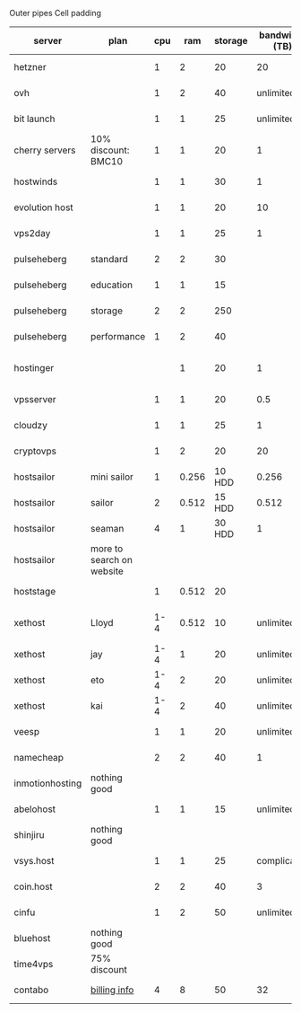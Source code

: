  Outer pipes Cell padding

| server          | plan                                                                                                           | cpu | ram   | storage | bandwidth (TB) | speed limit      | price (month)    | crypto | account balance | bank transfer | last update |
| --------------- | -------------------------------------------------------------------------------------------------------------- | --- | ----- | ------- | -------------- | ---------------- | ---------------- | ------ | --------------- | ------------- | ----------- |
| hetzner         |                                                                                                                | 1   | 2     | 20      | 20             |                  | 3.3              | no     | yes             | yes           | 2023-01-26  |
| ovh             |                                                                                                                | 1   | 2     | 40      | unlimited      | 250Mbps          | 7                | no     | no              |               | 2023-01-26  |
| bit launch      |                                                                                                                | 1   | 1     | 25      | unlimited      |                  |                  | yes    |                 |               | 2023-01-26  |
| cherry servers  | 10% discount: BMC10                                                                                            | 1   | 1     | 20      | 1              | 1Gbps            | 9.18             | yes    |                 |               | 2023-01-26  |
| hostwinds       |                                                                                                                | 1   | 1     | 30      | 1              |                  | 5                | yes    |                 |               | 2023-01-26  |
| evolution host  |                                                                                                                | 1   | 1     | 20      | 10             | 1Gbps            | 5                | yes    |                 |               | 2023-01-26  |
| vps2day         |                                                                                                                | 1   | 1     | 25      | 1              |                  | 5                | yes    |                 |               | 2023-01-26  |
| pulseheberg     | standard                                                                                                       | 2   | 2     | 30      |                | 250Mbps          | 4                | yes    | yes             | yes           | 2023-01-26  |
| pulseheberg     | education                                                                                                      | 1   | 1     | 15      |                | 100Mbps          | 15 per year      | yes    | yes             | yes           | 2023-01-26  |
| pulseheberg     | storage                                                                                                        | 2   | 2     | 250     |                | 250Mbps          | 6                | yes    | yes             | yes           | 2023-01-26  |
| pulseheberg     | performance                                                                                                    | 1   | 2     | 40      |                | 500Mbps          | 7                | yes    | yes             | yes           | 2023-01-26  |
| hostinger       |                                                                                                                |     | 1     | 20      | 1              |                  | 9 (48 per year)  | yes    |                 |               | 2023-01-26  |
| vpsserver       |                                                                                                                | 1   | 1     | 20      | 0.5            |                  | 6                | yes    |                 |               | 2023-01-26  |
| cloudzy         |                                                                                                                | 1   | 1     | 25      | 1              | 10Gbps           | 5                | yes    |                 |               | 2023-01-26  |
| cryptovps       |                                                                                                                | 1   | 2     | 20      | 20             |                  | 6.5              | yes    |                 |               | 2023-01-26  |
| hostsailor      | mini sailor                                                                                                    | 1   | 0.256 | 10 HDD  | 0.256          | 1Gbps            | 3                | yes    |                 |               | 2023-01-26  |
| hostsailor      | sailor                                                                                                         | 2   | 0.512 | 15 HDD  | 0.512          | 1Gbps            | 4                | yes    |                 |               | 2023-01-26  |
| hostsailor      | seaman                                                                                                         | 4   | 1     | 30 HDD  | 1              | 1Gbps            | 7                | yes    |                 |               | 2023-01-26  |
| hostsailor      | more to search on website                                                                                      |     |       |         |                |                  |                  | yes    |                 |               | 2023-01-26  |
| hoststage       |                                                                                                                | 1   | 0.512 | 20      |                | 1Gbps            | 5                | yes    |                 |               | 2023-01-26  |
| xethost         | Lloyd                                                                                                          | 1-4 | 0.512 | 10      | unlimited      |                  | 5 (+2 setup fee) | yes    |                 |               | 2023-01-26  |
| xethost         | jay                                                                                                            | 1-4 | 1     | 20      | unlimited      |                  | 6.6              | yes    |                 |               | 2023-01-26  |
| xethost         | eto                                                                                                            | 1-4 | 2     | 20      | unlimited      |                  | 7.6              | yes    |                 |               | 2023-01-26  |
| xethost         | kai                                                                                                            | 1-4 | 2     | 40      | unlimited      |                  | 9.6              | yes    |                 |               | 2023-01-26  |
| veesp           |                                                                                                                | 1   | 1     | 20      | unlimited      | 200Mbps          | 5                | yes    |                 |               | 2023-01-26  |
| namecheap       |                                                                                                                | 2   | 2     | 40      | 1              |                  | 10               | yes    |                 |               | 2023-01-26  |
| inmotionhosting | nothing good                                                                                                   |     |       |         |                |                  |                  | yes    |                 |               | 2023-01-26  |
| abelohost       |                                                                                                                | 1   | 1     | 15      | unlimited      | 100Mbps to 1Gbps | 10               | yes    |                 |               | 2023-01-26  |
| shinjiru        | nothing good                                                                                                   |     |       |         |                |                  |                  | yes    |                 |               | 2023-01-26  |
| vsys.host       |                                                                                                                | 1   | 1     | 25      | complicated    | 1Gbps            | 5.7              | yes    |                 |               | 2023-01-26  |
| coin.host       |                                                                                                                | 2   | 2     | 40      | 3              | 10Gbps           | 10               | yes    |                 |               | 2023-01-26  |
| cinfu           |                                                                                                                | 1   | 2     | 50      | unlimited      |                  | 5.3              | yes    |                 |               | 2023-01-26  |
| bluehost        | nothing good                                                                                                   |     |       |         |                |                  |                  |        |                 |               | 2023-01-26  |
| time4vps        | 75% discount                                                                                                   |     |       |         |                |                  |                  | yes    |                 |               | 2023-01-28  |
| contabo         | [billing info](https://docs.contabo.com/docs/accounts-billing/intro/) | 4   | 8     | 50      | 32             |                  |                  | no     |                 | yes           | 2023-02-08  |
